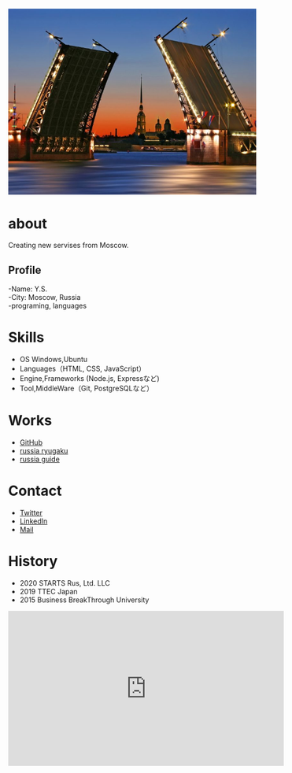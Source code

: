 ![profile](Sankt-Peterburg-ff-777x582.jpg)

# about 
Creating new servises from Moscow.

## Profile
-Name: Y.S.  
-City: Moscow, Russia  
-programing, languages  

# Skills
- OS Windows,Ubuntu
- Languages（HTML, CSS, JavaScript）
- Engine,Frameworks (Node.js, Expressなど)
- Tool,MiddleWare（Git, PostgreSQLなど）

# Works
- [GitHub](https://tyulenin.github.io/)
- [russia ryugaku](http://russia-ryugaku.ru/)  
- [russia guide](https://www.moscowguide411.com/)  

# Contact

- [Twitter](TwitterプロフィールのURL)
- [LinkedIn](LinkedInプロフィールのURL)
- [Mail](mailto:メールアドレス)

# History
- 2020 STARTS Rus, Ltd. LLC  
- 2019 TTEC Japan 
- 2015 Business BreakThrough University

<iframe width="560" height="315" src="https://www.youtube.com/embed/volkL5J5HvE" frameborder="0" allow="accelerometer; autoplay; clipboard-write; encrypted-media; gyroscope; picture-in-picture" allowfullscreen></iframe>
